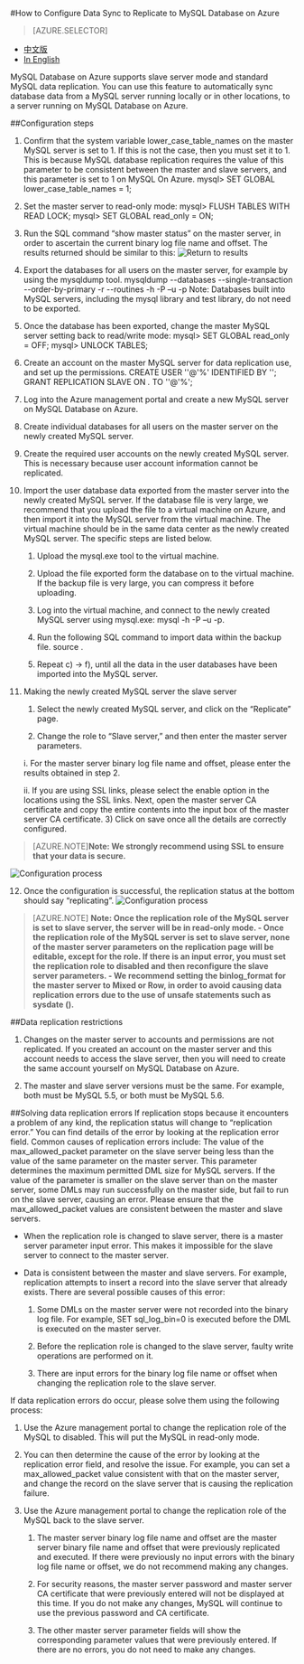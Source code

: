 <properties linkid="" urlDisplayName="" pageTitle="How to Configure Data Sync to Replicate to MySQL Database on Azure – Azure Cloud" metaKeywords="Azure 云,技术文档,文档与资源,MySQL,数据库,服务限制,数据复制，Azure MySQL, MySQL PaaS,Azure MySQL PaaS, Azure MySQL Service, Azure RDS" description="Helps you to understand how to use the data sync function to replicate local MySQL instances to the cloud." metaCanonical="" services="MySQL" documentationCenter="Services" title="" authors="" solutions="" manager="" editor="" />

<tags ms.service="mysql" ms.date="" wacn.date="09/16/2015"/>

#How to Configure Data Sync to Replicate to MySQL Database on Azure
> [AZURE.SELECTOR]
- [中文版](/documentation/articles/mysql-database-data-replication)
- [In English](/documentation/articles/mysql-database-enus-data-replication)

MySQL Database on Azure supports slave server mode and standard MySQL data replication. You can use this feature to automatically sync database data from a MySQL server running locally or in other locations, to a server running on MySQL Database on Azure.

##Configuration steps
1.	Confirm that the system variable lower_case_table_names on the master MySQL server is set to 1. If this is not the case, then you must set it to 1. This is because MySQL database replication requires the value of this parameter to be consistent between the master and slave servers, and this parameter is set to 1 on MySQL On Azure. mysql> SET GLOBAL lower_case_table_names = 1;
2.	Set the master server to read-only mode: mysql> FLUSH TABLES WITH READ LOCK; mysql> SET GLOBAL read_only = ON;
3.	Run the SQL command “show master status” on the master server, in order to ascertain the current binary log file name and offset. The results returned should be similar to this: ![Return to results](./media/mysql-database-data-replication/packet.png)

4.	Export the databases for all users on the master server, for example by using the mysqldump tool. mysqldump --databases <database name> --single-transaction --order-by-primary -r <backup file name> --routines -h<server address> -P<port number> –u<username> -p<password> Note: Databases built into MySQL servers, including the mysql library and test library, do not need to be exported.
5.	Once the database has been exported, change the master MySQL server setting back to read/write mode: mysql> SET GLOBAL read_only = OFF; mysql> UNLOCK TABLES;  
6.	Create an account on the master MySQL server for data replication use, and set up the permissions. CREATE USER '<your user>'@'%' IDENTIFIED BY '<your password>'; GRANT REPLICATION SLAVE ON *.* TO '<your user>'@'%';
7.	Log into the Azure management portal and create a new MySQL server on MySQL Database on Azure.
8.	Create individual databases for all users on the master server on the newly created MySQL server.
9.	Create the required user accounts on the newly created MySQL server. This is necessary because user account information cannot be replicated.
10.	Import the user database data exported from the master server into the newly created MySQL server. If the database file is very large, we recommend that you upload the file to a virtual machine on Azure, and then import it into the MySQL server from the virtual machine. The virtual machine should be in the same data center as the newly created MySQL server. The specific steps are listed below.

	1) Upload the mysql.exe tool to the virtual machine.

	2) Upload the file exported form the database on to the virtual machine. If the backup file is very large, you can compress it before uploading.

	3) Log into the virtual machine, and connect to the newly created MySQL server using mysql.exe: mysql -h<server address> -P<port number> –u<username> -p<password>.

	4) Run the following SQL command to import data within the backup file. source <backup file name>.

	5) Repeat c) -> f), until all the data in the user databases have been imported into the MySQL server.

11.	Making the newly created MySQL server the slave server

	1) Select the newly created MySQL server, and click on the “Replicate” page.

	2) Change the role to “Slave server,” and then enter the master server parameters.

	i. For the master server binary log file name and offset, please enter the results obtained in step 2.

	ii. If you are using SSL links, please select the enable option in the locations using the SSL links. Next, open the master server CA certificate and copy the entire contents into the input box of the master server CA certificate. 3) Click on save once all the details are correctly configured.

>[AZURE.NOTE]**Note: We strongly recommend using SSL to ensure that your data is secure.**

![Configuration process](./media/mysql-database-data-replication/replicationsetting.png)


12.	Once the configuration is successful, the replication status at the bottom should say “replicating”. ![Configuration process](./media/mysql-database-data-replication/replicationstatus.png)

>[AZURE.NOTE] **Note: Once the replication role of the MySQL server is set to slave server, the server will be in read-only mode. - Once the replication role of the MySQL server is set to slave server, none of the master server parameters on the replication page will be editable, except for the role. If there is an input error, you must set the replication role to disabled and then reconfigure the slave server parameters. - We recommend setting the binlog_format for the master server to Mixed or Row, in order to avoid causing data replication errors due to the use of unsafe statements such as sysdate ().**


##Data replication restrictions
1. Changes on the master server to accounts and permissions are not replicated. If you created an account on the master server and this account needs to access the slave server, then you will need to create the same account yourself on MySQL Database on Azure.

2. The master and slave server versions must be the same. For example, both must be MySQL 5.5, or both must be MySQL 5.6.

##Solving data replication errors
If replication stops because it encounters a problem of any kind, the replication status will change to “replication error.” You can find details of the error by looking at the replication error field. Common causes of replication errors include: The value of the max_allowed_packet parameter on the slave server being less than the value of the same parameter on the master server. This parameter determines the maximum permitted DML size for MySQL servers. If the value of the parameter is smaller on the slave server than on the master server, some DMLs may run successfully on the master side, but fail to run on the slave server, causing an error. Please ensure that the max_allowed_packet values are consistent between the master and slave servers.

- When the replication role is changed to slave server, there is a master server parameter input error. This makes it impossible for the slave server to connect to the master server.

- Data is consistent between the master and slave servers. For example, replication attempts to insert a record into the slave server that already exists. There are several possible causes of this error:

	1) Some DMLs on the master server were not recorded into the binary log file. For example, SET sql_log_bin=0 is executed before the DML is executed on the master server.

	2) Before the replication role is changed to the slave server, faulty write operations are performed on it.

	3) There are input errors for the binary log file name or offset when changing the replication role to the slave server.

If data replication errors do occur, please solve them using the following process:

1.	Use the Azure management portal to change the replication role of the MySQL to disabled. This will put the MySQL in read-only mode.

2.	You can then determine the cause of the error by looking at the replication error field, and resolve the issue. For example, you can set a max_allowed_packet value consistent with that on the master server, and change the record on the slave server that is causing the replication failure.

3.	Use the Azure management portal to change the replication role of the MySQL back to the slave server.


	1) The master server binary log file name and offset are the master server binary file name and offset that were previously replicated and executed. If there were previously no input errors with the binary log file name or offset, we do not recommend making any changes.

	2) For security reasons, the master server password and master server CA certificate that were previously entered will not be displayed at this time. If you do not make any changes, MySQL will continue to use the previous password and CA certificate.

	3) The other master server parameter fields will show the corresponding parameter values that were previously entered. If there are no errors, you do not need to make any changes.

